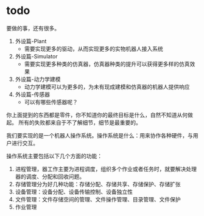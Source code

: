 # todo

要做的事，还有很多。

1. 外设篇-Plant
   * 需要实现更多的驱动，从而实现更多的实物机器人接入系统
2. 外设篇-Simulator
   * 需要实现更多种类的仿真器，仿真器种类的提升可以获得更多样的仿真效果
3. 外设篇-动力学建模
   * 动力学建模可以为更多的，为未有现成建模和仿真器的机器人提供响应
4. 外设篇-传感器
   * 可以有哪些传感器呢？

你上面提到的东西都是零件，你不知道你的最终目标是什么，自然不知道从何做起。
所有的失败都来自于不了解细节，细节是最重要的。

我们要实现的是一个机器人操作系统。操作系统是什么：用来协作各种硬件，与用户进行交互。

操作系统主要包括以下几个方面的功能：

1. 进程管理，器工作主要为进程调度，组织多个作业或者任务时，就要解决处理器的调度、分配和回收问题。
2. 存储管理分为好几种功能：存储分配、存储共享、存储保护、存储扩张
3. 设备管理：设备分配、设备传输控制、设备独立性
4. 文件管理：文件存储空间的管理、文件操作管理、目录管理、文件保护
5. 作业管理
